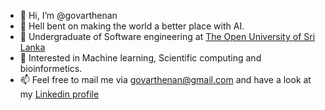 - 👋 Hi, I’m @govarthenan
- 👀 Hell bent on making the world a better place with AI.
- 🌱 Undergraduate of Software engineering at [The Open University of Sri Lanka](https://ousl.lk)
- 💞️ Interested in Machine learning, Scientific computing and bioinformetics.
- 📫 Feel free to mail me via govarthenan@gmail.com and have a look at my [Linkedin profile](https://www.linkedin.com/in/govarthenan-r-378a3613b/)

<!---
govarthenan/govarthenan is a ✨ special ✨ repository because its `README.md` (this file) appears on your GitHub profile.
You can click the Preview link to take a look at your changes.
--->
